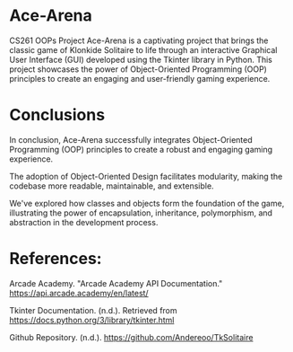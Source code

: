 # Ace-Arena
 CS261 OOPs Project
Ace-Arena is a captivating project that brings the classic game of Klonkide Solitaire to life through an interactive Graphical User Interface (GUI) developed using the Tkinter library in Python. This project showcases the power of Object-Oriented Programming (OOP) principles to create an engaging and user-friendly gaming experience.

# Conclusions
In conclusion, Ace-Arena successfully integrates Object-Oriented Programming (OOP) principles to create a robust and engaging gaming experience.

The adoption of Object-Oriented Design facilitates modularity, making the codebase more readable, maintainable, and extensible.

We've explored how classes and objects form the foundation of the game, illustrating the power of encapsulation, inheritance, polymorphism, and abstraction in the development process.

# References:
Arcade Academy. "Arcade Academy API Documentation." https://api.arcade.academy/en/latest/

Tkinter Documentation. (n.d.). Retrieved from https://docs.python.org/3/library/tkinter.html

Github Repository. (n.d.). https://github.com/Andereoo/TkSolitaire

